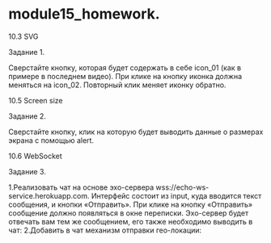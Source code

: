 # module15_homework.

10.3 SVG

Задание 1.

Сверстайте кнопку, которая будет содержать в себе icon_01 (как в примере в последнем видео). При клике на кнопку иконка должна меняться на icon_02. Повторный клик меняет иконку обратно.

10.5 Screen size

Задание 2.

Сверстайте кнопку, клик на которую будет выводить данные о размерах экрана с помощью alert.

10.6 WebSocket

Задание 3.

1.Реализовать чат на основе эхо-сервера wss://echo-ws-service.herokuapp.com. Интерфейс состоит из input, куда вводится текст сообщения, и кнопки «Отправить». При клике на кнопку «Отправить» сообщение должно появляться в окне переписки. Эхо-сервер будет отвечать вам тем же сообщением, его также необходимо выводить в чат: 2.Добавить в чат механизм отправки гео-локации:
